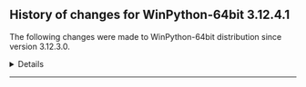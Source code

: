 ﻿## History of changes for WinPython-64bit 3.12.4.1

The following changes were made to WinPython-64bit distribution since version 3.12.3.0.

<details>
### Python packages

New packages:

  * [adbc_driver_manager](https://pypi.org/project/adbc_driver_manager) 0.11.0 (A generic entrypoint for ADBC drivers.)
  * [ansicolors](https://pypi.org/project/ansicolors) 1.1.8 (ANSI colors for Python)
  * [astropy_iers_data](https://pypi.org/project/astropy_iers_data) 0.2024.4.29.0.28.48 (IERS Earth Rotation and Leap Second tables for the astropy core package)
  * [cartopy](https://pypi.org/project/cartopy) 0.23.0 (A Python library for cartographic visualizations with Matplotlib)
  * [dask_expr](https://pypi.org/project/dask_expr) 1.1.2 (High Level Expressions for Dask )
  * [email_validator](https://pypi.org/project/email_validator) 2.1.1 (A robust email address syntax and deliverability validation library.)
  * [fastapi_cli](https://pypi.org/project/fastapi_cli) 0.0.4 (Run and manage FastAPI apps from the command line with FastAPI CLI. 🚀)
  * [httptools](https://pypi.org/project/httptools) 0.6.1 (A collection of framework independent HTTP protocol utils.)
  * [jaraco_context](https://pypi.org/project/jaraco_context) 5.3.0 (Useful decorators and context managers)
  * [jaraco_functools](https://pypi.org/project/jaraco_functools) 4.0.1 (Functools like those found in stdlib)
  * [jupyter_leaflet](https://pypi.org/project/jupyter_leaflet) 0.19.1 (ipyleaflet extensions for JupyterLab and Jupyter Notebook)
  * [kornia_rs](https://pypi.org/project/kornia_rs) 0.1.3 (Low level implementations for computer vision in Rust)
  * [pyshp](https://pypi.org/project/pyshp) 2.3.1 (Pure Python read/write support for ESRI Shapefile format)
  * [typer](https://pypi.org/project/typer) 0.12.3 (Typer, build great CLIs. Easy to code. Based on Python type hints.)
  * [watchfiles](https://pypi.org/project/watchfiles) 0.21.0 (Simple, modern and high performance file watching and code reload in python.)

Upgraded packages:

  * [accelerate](https://pypi.org/project/accelerate) 0.23.0 → 0.28.0 (Accelerate)
  * [aiohttp](https://pypi.org/project/aiohttp) 3.9.3 → 3.9.5 (Async http client/server framework (asyncio))
  * [alabaster](https://pypi.org/project/alabaster) 0.7.13 → 0.7.16 (A light, configurable Sphinx theme)
  * [alembic](https://pypi.org/project/alembic) 1.12.1 → 1.13.1 (A database migration tool for SQLAlchemy.)
  * [altair](https://pypi.org/project/altair) 5.2.0 → 5.3.0 (Vega-Altair: A declarative statistical visualization library for Python.)
  * [anyio](https://pypi.org/project/anyio) 4.3.0 → 4.4.0 (High level compatibility layer for multiple asynchronous event loop implementations)
  * [anywidget](https://pypi.org/project/anywidget) 0.7.1 → 0.9.12 (custom jupyter widgets made easy)
  * [array_api_compat](https://pypi.org/project/array_api_compat) 1.4.1 → 1.7.1 (A wrapper around NumPy and other array libraries to make them compatible with the Array API standard)
  * [asgiref](https://pypi.org/project/asgiref) 3.7.2 → 3.8.1 (ASGI specs, helper code, and adapters)
  * [astropy](https://pypi.org/project/astropy) 5.3.4 → 6.1.0 (Astronomy and astrophysics core library)
  * [azure_core](https://pypi.org/project/azure_core) 1.29.5 → 1.30.1 (Microsoft Azure Core Library for Python)
  * [azure_cosmos](https://pypi.org/project/azure_cosmos) 4.5.1 → 4.6.0 (Microsoft Azure Cosmos Client Library for Python)
  * [azure_identity](https://pypi.org/project/azure_identity) 1.15.0 → 1.16.0 (Microsoft Azure Identity Library for Python)
  * [babel](https://pypi.org/project/babel) 2.13.1 → 2.15.0 (Internationalization utilities)
  * [black](https://pypi.org/project/black) 24.2.0 → 24.4.2 (The uncompromising code formatter.)
  * [bleach](https://pypi.org/project/bleach) 6.0.0 → 6.1.0 (An easy safelist-based HTML-sanitizing tool.)
  * [bokeh](https://pypi.org/project/bokeh) 3.4.0 → 3.4.1 (Interactive plots and applications in the browser from Python)
  * [branca](https://pypi.org/project/branca) 0.6.0 → 0.7.2 (Generate complex HTML+JS pages with Python)
  * [build](https://pypi.org/project/build) 1.1.1 → 1.2.1 (A simple, correct Python build frontend)
  * [cachelib](https://pypi.org/project/cachelib) 0.10.2 → 0.13.0 (A collection of cache libraries in the same API interface.)
  * [cachetools](https://pypi.org/project/cachetools) 5.3.1 → 5.3.3 (Extensible memoizing collections and decorators)
  * [certifi](https://pypi.org/project/certifi) 2023.11.17 → 2024.6.2 (Python package for providing Mozilla's CA Bundle.)
  * [charset_normalizer](https://pypi.org/project/charset_normalizer) 3.2.0 → 3.3.2 (The Real First Universal Charset Detector. Open, modern and actively maintained alternative to Chardet.)
  * [clarabel](https://pypi.org/project/clarabel) 0.7.1 → 0.9.0 (Clarabel Conic Interior Point Solver for Rust / Python)
  * [colorcet](https://pypi.org/project/colorcet) 3.0.1 → 3.1.0 (Collection of perceptually uniform colormaps)
  * [comm](https://pypi.org/project/comm) 0.1.4 → 0.2.2 (Jupyter Python Comm implementation, for usage in ipykernel, xeus-python etc.)
  * [contourpy](https://pypi.org/project/contourpy) 1.2.0 → 1.2.1 (Python library for calculating contours of 2D quadrilateral grids)
  * [cookiecutter](https://pypi.org/project/cookiecutter) 2.3.0 → 2.6.0 (A command-line utility that creates projects from project templates, e.g. creating a Python package project from a Python package project template.)
  * [coverage](https://pypi.org/project/coverage) 7.3.2 → 7.5.3 (Code coverage measurement for Python)
  * [dash](https://pypi.org/project/dash) 2.14.1 → 2.17.0 (A Python framework for building reactive web-apps. Developed by Plotly.)
  * [dask](https://pypi.org/project/dask) 2023.10.1 → 2024.5.2 (Parallel PyData with Task Scheduling)
  * [dask_image](https://pypi.org/project/dask_image) 2023.8.1 → 2024.5.3 (Distributed image processing)
  * [datasette](https://pypi.org/project/datasette) 0.64.5 → 0.64.6 (An open source multi-tool for exploring and publishing data)
  * [datashader](https://pypi.org/project/datashader) 0.16.0 → 0.16.2 (Data visualization toolchain based on aggregating into a grid)
  * [distlib](https://pypi.org/project/distlib) 0.3.6 → 0.3.8 (Distribution utilities)
  * [distributed](https://pypi.org/project/distributed) 2023.10.1 → 2024.5.2 (Distributed scheduler for Dask)
  * [django](https://pypi.org/project/django) 4.2.5 → 5.0.6 (A high-level Python web framework that encourages rapid development and clean, pragmatic design.)
  * [dnspython](https://pypi.org/project/dnspython) 2.4.2 → 2.6.1 (DNS toolkit)
  * [duckdb](https://pypi.org/project/duckdb) 0.10.1 → 1.0.0 (DuckDB in-process database)
  * [fast_histogram](https://pypi.org/project/fast_histogram) 0.12 → 0.14 (Fast simple 1D and 2D histograms)
  * [fastapi](https://pypi.org/project/fastapi) 0.109.1 → 0.111.0 (FastAPI framework, high performance, easy to learn, fast to code, ready for production)
  * [filelock](https://pypi.org/project/filelock) 3.12.4 → 3.14.0 (A platform independent file lock.)
  * [flask](https://pypi.org/project/flask) 3.0.2 → 3.0.3 (A simple framework for building complex web applications.)
  * [folium](https://pypi.org/project/folium) 0.14.0 → 0.16.0 (Make beautiful maps with Leaflet.js & Python)
  * [fonttools](https://pypi.org/project/fonttools) 4.44.0 → 4.51.0 (Tools to manipulate font files)
  * [fsspec](https://pypi.org/project/fsspec) 2023.9.2 → 2024.3.1 (File-system specification)
  * [geopandas](https://pypi.org/project/geopandas) 0.14.0 → 0.14.4 (Geographic pandas extensions)
  * [geopy](https://pypi.org/project/geopy) 2.4.0 → 2.4.1 (Python Geocoding Toolbox)
  * [guidata](https://pypi.org/project/guidata) 3.4.1 → 3.5.0 (Automatic GUI generation for easy dataset editing and display)
  * [hatchling](https://pypi.org/project/hatchling) 1.21.1 → 1.24.2 (Modern, extensible Python build backend)
  * [holoviews](https://pypi.org/project/holoviews) 1.18.3 → 1.19.0 (A high-level plotting API for the PyData ecosystem built on HoloViews.)
  * [huggingface_hub](https://pypi.org/project/huggingface_hub) 0.21.4 → 0.23.0 (Client library to download and publish models, datasets and other repos on the huggingface.co hub)
  * [hvplot](https://pypi.org/project/hvplot) 0.9.2 → 0.10.0 (A high-level plotting API for the PyData ecosystem built on HoloViews.)
  * [hypercorn](https://pypi.org/project/hypercorn) 0.14.4 → 0.16.0 (A ASGI Server based on Hyper libraries and inspired by Gunicorn)
  * [hypothesis](https://pypi.org/project/hypothesis) 6.87.1 → 6.100.5 (A library for property-based testing)
  * [idna](https://pypi.org/project/idna) 3.4 → 3.7 (Internationalized Domain Names in Applications (IDNA))
  * [imageio](https://pypi.org/project/imageio) 2.31.1 → 2.33.1 (Library for reading and writing a wide range of image, video, scientific, and volumetric data formats.)
  * [imbalanced_learn](https://pypi.org/project/imbalanced_learn) 0.12.2 → 0.12.3 (Toolbox for imbalanced dataset in machine learning.)
  * [importlib_metadata](https://pypi.org/project/importlib_metadata) 6.8.0 → 7.1.0 (Read metadata from Python packages)
  * [ipycanvas](https://pypi.org/project/ipycanvas) 0.13.1 → 0.13.2 (Interactive widgets library exposing the browser's Canvas API)
  * [ipyleaflet](https://pypi.org/project/ipyleaflet) 0.18.2 → 0.19.1 (A Jupyter widget for dynamic Leaflet maps)
  * [ipympl](https://pypi.org/project/ipympl) 0.9.3 → 0.9.4 (Matplotlib Jupyter Extension)
  * [ipython](https://pypi.org/project/ipython) 8.22.2 → 8.25.0 (IPython: Productive Interactive Computing)
  * [isort](https://pypi.org/project/isort) 5.12.0 → 5.13.2 (A Python utility / library to sort Python imports.)
  * [itsdangerous](https://pypi.org/project/itsdangerous) 2.1.2 → 2.2.0 (Safely pass data to untrusted environments and back.)
  * [jaraco_classes](https://pypi.org/project/jaraco_classes) 3.3.0 → 3.4.0 (Utility functions for Python class constructs)
  * [joblib](https://pypi.org/project/joblib) 1.3.2 → 1.4.2 (Lightweight pipelining with Python functions)
  * [jsonschema_specifications](https://pypi.org/project/jsonschema_specifications) 2023.7.1 → 2023.12.1 (The JSON Schema meta-schemas and vocabularies, exposed as a Registry)
  * [jupyter_bokeh](https://pypi.org/project/jupyter_bokeh) 3.0.7 → 4.0.5 (A Jupyter extension for rendering Bokeh content.)
  * [jupyter_client](https://pypi.org/project/jupyter_client) 8.6.0 → 8.6.2 (Jupyter protocol implementation and client libraries)
  * [jupyter_core](https://pypi.org/project/jupyter_core) 5.5.0 → 5.7.2 (Jupyter core package. A base package on which Jupyter projects rely.)
  * [jupyter_events](https://pypi.org/project/jupyter_events) 0.9.0 → 0.10.0 (Jupyter Event System library)
  * [jupyter_lsp](https://pypi.org/project/jupyter_lsp) 2.2.0 → 2.2.5 (Multi-Language Server WebSocket proxy for Jupyter Notebook/Lab server)
  * [jupyter_server](https://pypi.org/project/jupyter_server) 2.12.5 → 2.14.1 (The backend—i.e. core services, APIs, and REST endpoints—to Jupyter web applications.)
  * [jupyter_server_terminals](https://pypi.org/project/jupyter_server_terminals) 0.4.4 → 0.5.3 (A Jupyter Server Extension Providing Terminals.)
  * [jupyterlab](https://pypi.org/project/jupyterlab) 4.1.5 → 4.2.2 (JupyterLab computational environment)
  * [jupyterlab_pygments](https://pypi.org/project/jupyterlab_pygments) 0.2.2 → 0.3.0 (Pygments theme using JupyterLab CSS variables)
  * [jupyterlab_server](https://pypi.org/project/jupyterlab_server) 2.25.4 → 2.27.2 (A set of server components for JupyterLab and JupyterLab like applications.)
  * [jupyterlab_widgets](https://pypi.org/project/jupyterlab_widgets) 3.0.10 → 3.0.11 (Jupyter interactive widgets for JupyterLab)
  * [keras](https://pypi.org/project/keras) 3.1.1 → 3.3.3 (Multi-backend Keras.)
  * [keyring](https://pypi.org/project/keyring) 24.2.0 → 25.2.1 (Store and access your passwords safely.)
  * [kornia](https://pypi.org/project/kornia) 0.7.1 → 0.7.2 (Open Source Differentiable Computer Vision Library for PyTorch)
  * [langchain](https://pypi.org/project/langchain) 0.1.13 → 0.2.5 (Building applications with LLMs through composability)
  * [langchain_core](https://pypi.org/project/langchain_core) 0.1.35 → 0.2.7 (Building applications with LLMs through composability)
  * [langchain_text_splitters](https://pypi.org/project/langchain_text_splitters) 0.0.1 → 0.2.1 (LangChain text splitting utilities)
  * [langsmith](https://pypi.org/project/langsmith) 0.1.33 → 0.1.77 (Client library to connect to the LangSmith LLM Tracing and Evaluation Platform.)
  * [lazy_loader](https://pypi.org/project/lazy_loader) 0.3 → 0.4 (Makes it easy to load subpackages and functions on demand.)
  * [llvmlite](https://pypi.org/project/llvmlite) 0.42.0 → 0.43.0 (lightweight wrapper around basic LLVM functionality)
  * [lmfit](https://pypi.org/project/lmfit) 1.0.3 → 1.3.1 (Least-Squares Minimization with Bounds and Constraints)
  * [lxml](https://pypi.org/project/lxml) 5.1.0 → 5.2.2 (Powerful and Pythonic XML processing library combining libxml2/libxslt with the ElementTree API.)
  * [matplotlib](https://pypi.org/project/matplotlib) 3.8.3 → 3.9.0 (Python plotting package)
  * [matplotlib_inline](https://pypi.org/project/matplotlib_inline) 0.1.6 → 0.1.7 (Inline Matplotlib backend for Jupyter)
  * [mizani](https://pypi.org/project/mizani) 0.9.2 → 0.11.4 (Scales for Python)
  * [ml_dtypes](https://pypi.org/project/ml_dtypes) 0.3.2 → 0.4.0 (stand-alone implementation of several NumPy dtype extensions used in machine learning libraries)
  * [more_itertools](https://pypi.org/project/more_itertools) 9.0.0 → 10.2.0 (More routines for operating on iterables, beyond itertools)
  * [msvc_runtime](https://pypi.org/project/msvc_runtime) 14.38.33135 → 14.40.33807 (Install the Microsoft™ Visual C++™ runtime DLLs to the sys.prefix and Scripts directories)
  * [mutagen](https://pypi.org/project/mutagen) 1.46.0 → 1.47.0 (read and write audio tags for many formats)
  * [mypy](https://pypi.org/project/mypy) 1.9.0 → 1.10.0 (Optional static typing for Python)
  * [namex](https://pypi.org/project/namex) 0.0.7 → 0.0.8 (A simple utility to separate the implementation of your Python package and its public API surface.)
  * [nbformat](https://pypi.org/project/nbformat) 5.10.3 → 5.10.4 (The Jupyter Notebook format)
  * [nest_asyncio](https://pypi.org/project/nest_asyncio) 1.5.6 → 1.6.0 (Patch asyncio to allow nested event loops)
  * [networkx](https://pypi.org/project/networkx) 3.2.1 → 3.3 (Python package for creating and manipulating graphs and networks)
  * [notebook](https://pypi.org/project/notebook) 7.1.2 → 7.2.1 (Jupyter Notebook - A web-based notebook environment for interactive computing)
  * [notebook_shim](https://pypi.org/project/notebook_shim) 0.2.3 → 0.2.4 (A shim layer for notebook traits and config)
  * [numba](https://pypi.org/project/numba) 0.59.1 → 0.60.0 (compiling Python code using LLVM)
  * [numexpr](https://pypi.org/project/numexpr) 2.8.7 → 2.10.0 (Fast numerical expression evaluator for NumPy)
  * [numpydoc](https://pypi.org/project/numpydoc) 1.3 → 1.6.0 (Sphinx extension to support docstrings in Numpy format)
  * [openai](https://pypi.org/project/openai) 1.14.3 → 1.33.0 (The official Python library for the openai API)
  * [opencv_python](https://pypi.org/project/opencv_python) 4.9.0.80 → 4.10.0.82 (Wrapper package for OpenCV python bindings.)
  * [packaging](https://pypi.org/project/packaging) 23.2 → 24.1 (Core utilities for Python packages)
  * [pandas](https://pypi.org/project/pandas) 2.2.1 → 2.2.2 (Powerful data structures for data analysis, time series, and statistics)
  * [panel](https://pypi.org/project/panel) 1.4.1 → 1.4.4 (The powerful data exploration & web app framework for Python.)
  * [papermill](https://pypi.org/project/papermill) 2.5.1a1 → 2.6.0 (Parameterize and run Jupyter and nteract Notebooks)
  * [parso](https://pypi.org/project/parso) 0.8.3 → 0.8.4 (A Python Parser)
  * [pillow](https://pypi.org/project/pillow) 10.2.0 → 10.3.0 (Python Imaging Library (Fork))
  * [pint](https://pypi.org/project/pint) 0.19.2 → 0.23 (Physical quantities module)
  * [platformdirs](https://pypi.org/project/platformdirs) 3.8.1 → 4.2.2 (A small Python package for determining appropriate platform-specific dirs, e.g. a `user data dir`.)
  * [plotly](https://pypi.org/project/plotly) 5.20.0 → 5.22.0 (An open-source, interactive data visualization library for Python)
  * [plotnine](https://pypi.org/project/plotnine) 0.12.4 → 0.13.6 (A Grammar of Graphics for Python)
  * [pluggy](https://pypi.org/project/pluggy) 1.0.0 → 1.5.0 (plugin and hook calling mechanisms for python)
  * [polars](https://pypi.org/project/polars) 0.20.17 → 0.20.31 (Blazingly fast DataFrame library)
  * [psutil](https://pypi.org/project/psutil) 5.9.5 → 5.9.8 (Cross-platform lib for process and system monitoring in Python.)
  * [psygnal](https://pypi.org/project/psygnal) 0.9.5 → 0.11.1 (Fast python callback/event system modeled after Qt Signals)
  * [pyarrow](https://pypi.org/project/pyarrow) 14.0.1 → 16.1.0 (Python library for Apache Arrow)
  * [pycparser](https://pypi.org/project/pycparser) 2.21 → 2.22 (C parser in Python)
  * [pycryptodomex](https://pypi.org/project/pycryptodomex) 3.18.0 → 3.20.0 (Cryptographic library for Python)
  * [pyct](https://pypi.org/project/pyct) 0.4.8 → 0.5.0 (Python package common tasks for users (e.g. copy examples, fetch data, ...))
  * [pydantic](https://pypi.org/project/pydantic) 2.6.4 → 2.7.1 (Data validation using Python type hints)
  * [pydantic_core](https://pypi.org/project/pydantic_core) 2.16.3 → 2.18.2 (Core functionality for Pydantic validation and serialization)
  * [pydeck](https://pypi.org/project/pydeck) 0.8.0 → 0.9.1 (Widget for deck.gl maps)
  * [pyerfa](https://pypi.org/project/pyerfa) 2.0.1.1 → 2.0.1.4 (Python bindings for ERFA)
  * [pygments](https://pypi.org/project/pygments) 2.16.1 → 2.18.0 (Pygments is a syntax highlighting package written in Python.)
  * [pyjwt](https://pypi.org/project/pyjwt) 2.4.0 → 2.8.0 (JSON Web Token implementation in Python)
  * [pymongo](https://pypi.org/project/pymongo) 4.5.0 → 4.7.2 (Python driver for MongoDB <http://www.mongodb.org>)
  * [pynndescent](https://pypi.org/project/pynndescent) 0.5.11 → 0.5.12 (Nearest Neighbor Descent)
  * [pyodbc](https://pypi.org/project/pyodbc) 5.0.1 → 5.1.0 (DB API module for ODBC)
  * [pyomo](https://pypi.org/project/pyomo) 6.7.0 → 6.7.2 (Pyomo: Python Optimization Modeling Objects)
  * [pyparsing](https://pypi.org/project/pyparsing) 3.0.9 → 3.1.2 (pyparsing module - Classes and methods to define and execute parsing grammars)
  * [pyproject_hooks](https://pypi.org/project/pyproject_hooks) 1.0.0 → 1.1.0 (Wrappers to call pyproject.toml-based build backend hooks.)
  * [pyqtgraph](https://pypi.org/project/pyqtgraph) 0.13.4 → 0.13.7 (Scientific Graphics and GUI Library for Python)
  * [pyro_ppl](https://pypi.org/project/pyro_ppl) 1.8.4 → 1.9.0 (A Python library for probabilistic modeling and inference)
  * [pytest](https://pypi.org/project/pytest) 7.4.2 → 8.2.0 (pytest: simple powerful testing with Python)
  * [Python](http://www.python.org/) 3.12.3 → 3.12.4 (Python programming language with standard library)
  * [python_dotenv](https://pypi.org/project/python_dotenv) 1.0.0 → 1.0.1 (Read key-value pairs from a .env file and set them as environment variables)
  * [python_multipart](https://pypi.org/project/python_multipart) 0.0.5 → 0.0.9 (A streaming multipart parser for Python)
  * [pytoolconfig](https://pypi.org/project/pytoolconfig) 1.2.4 → 1.3.1 (Python tool configuration)
  * [pyzmq](https://pypi.org/project/pyzmq) 25.1.2 → 26.0.3 (Python bindings for 0MQ)
  * [qdarkstyle](https://pypi.org/project/qdarkstyle) 3.2 → 3.2.3 (The most complete dark/light style sheet for C++/Python and Qt applications)
  * [qtconsole](https://pypi.org/project/qtconsole) 5.5.1 → 5.5.2 (Jupyter Qt console)
  * [rasterio](https://pypi.org/project/rasterio) 1.3.9 → 1.3.10 (Fast and direct raster I/O for use with Numpy and SciPy)
  * [referencing](https://pypi.org/project/referencing) 0.30.2 → 0.31.1 (JSON Referencing + Python)
  * [reportlab](https://pypi.org/project/reportlab) 4.0.4 → 4.2.0 (The Reportlab Toolkit)
  * [requests_toolbelt](https://pypi.org/project/requests_toolbelt) 0.10.1 → 1.0.0 (A utility belt for advanced users of python-requests)
  * [scikit_image](https://pypi.org/project/scikit_image) 0.22.0 → 0.23.2 (Image processing in Python)
  * [scikit_learn](https://pypi.org/project/scikit_learn) 1.4.1.post1 → 1.5.0 (A set of python modules for machine learning and data mining)
  * [scipy](https://pypi.org/project/scipy) 1.12.0 → 1.13.1 (Fundamental algorithms for scientific computing in Python)
  * [setuptools](https://pypi.org/project/setuptools) 69.2.0 → 69.5.1 (Easily download, build, install, upgrade, and uninstall Python packages)
  * [shapely](https://pypi.org/project/shapely) 2.0.1 → 2.0.4 (Manipulation and analysis of geometric objects)
  * [simplejson](https://pypi.org/project/simplejson) 3.17.6 → 3.19.2 (Simple, fast, extensible JSON encoder/decoder for Python)
  * [soupsieve](https://pypi.org/project/soupsieve) 2.3.2.post1 → 2.5 (A modern CSS selector implementation for Beautiful Soup.)
  * [spyder](https://pypi.org/project/spyder) 5.5.4 → 5.5.5 (The Scientific Python Development Environment)
  * [spyder_kernels](https://pypi.org/project/spyder_kernels) 2.5.1 → 2.5.2 (Jupyter kernels for Spyder's console)
  * [sqlite_bro](https://pypi.org/project/sqlite_bro) 0.12.2 → 0.13.1 (a graphic SQLite Client in 1 Python file)
  * [stack_data](https://pypi.org/project/stack_data) 0.6.1 → 0.6.3 (Extract data from python stack frames and tracebacks for informative displays)
  * [starlette](https://pypi.org/project/starlette) 0.35.1 → 0.37.2 (The little ASGI library that shines.)
  * [statsmodels](https://pypi.org/project/statsmodels) 0.14.1 → 0.14.2 (Statistical computations and models for Python)
  * [streamlit](https://pypi.org/project/streamlit) 1.32.2 → 1.35.0 (A faster way to build and share data apps)
  * [sympy](https://pypi.org/project/sympy) 1.12 → 1.12.1 (Computer algebra system (CAS) in Python)
  * [terminado](https://pypi.org/project/terminado) 0.17.0 → 0.18.1 (Tornado websocket backend for the Xterm.js Javascript terminal emulator library.)
  * [threadpoolctl](https://pypi.org/project/threadpoolctl) 3.1.0 → 3.5.0 (threadpoolctl)
  * [tqdm](https://pypi.org/project/tqdm) 4.65.0 → 4.66.4 (Fast, Extensible Progress Meter)
  * [trio](https://pypi.org/project/trio) 0.25.0 → 0.25.1 (A friendly Python library for async concurrency and I/O)
  * [uvicorn](https://pypi.org/project/uvicorn) 0.26.0 → 0.29.0 (The lightning-fast ASGI server.)
  * [virtualenv](https://pypi.org/project/virtualenv) 20.23.0 → 20.26.2 (Virtual Python Environment builder)
  * [wcwidth](https://pypi.org/project/wcwidth) 0.2.9 → 0.2.13 (Measures the displayed width of unicode strings in a terminal)
  * [websocket_client](https://pypi.org/project/websocket_client) 1.6.4 → 1.8.0 (WebSocket client for Python with low level API options)
  * [werkzeug](https://pypi.org/project/werkzeug) 3.0.1 → 3.0.3 (The comprehensive WSGI web application library.)
  * [winpython](http://winpython.github.io/) 7.5.20240410 → 8.2.20240618 (WinPython distribution tools, including WPPM)
  * [xarray](https://pypi.org/project/xarray) 2024.2.0 → 2024.6.0 (N-D labeled arrays and datasets in Python)

Removed packages:

  * [ansi2html](https://pypi.org/project/ansi2html) 1.9.1 (Convert text with ANSI color codes to HTML or to LaTeX)
  * [asciitree](https://pypi.org/project/asciitree) 0.3.3 (Draws ASCII trees.)
  * [brewer2mpl](https://pypi.org/project/brewer2mpl) 1.4.1 (Connect colorbrewer2.org color maps to Python and matplotlib)
  * [dataclasses_json](https://pypi.org/project/dataclasses_json) 0.5.7 (Easily serialize dataclasses to and from JSON)
  * [deprecation](https://pypi.org/project/deprecation) 2.1.0 (A library to handle automated deprecations)
  * [editables](https://pypi.org/project/editables) 0.3 (Editable installations)
  * [emcee](https://pypi.org/project/emcee) 3.1.4 (The Python ensemble sampling toolkit for MCMC)
  * [fasteners](https://pypi.org/project/fasteners) 0.18 (A python package that provides useful locks)
  * [feather_format](https://pypi.org/project/feather_format) 0.4.1 (Simple wrapper library to the Apache Arrow-based Feather File Format)
  * [hatch](https://pypi.org/project/hatch) 1.9.3 (Modern, extensible Python project management)
  * [highspy](https://pypi.org/project/highspy) 1.7.1.dev1 (A thin set of pybind11 wrappers to HiGHS)
  * [hyperlink](https://pypi.org/project/hyperlink) 21.0.0 (A featureful, immutable, and correct URL for Python.)
  * [jupyter_packaging](https://pypi.org/project/jupyter_packaging) 0.12.3 (Jupyter Packaging Utilities.)
  * [jupyter_server_mathjax](https://pypi.org/project/jupyter_server_mathjax) 0.2.6 (MathJax resources as a Jupyter Server Extension.)
  * [jupyter_sphinx](https://pypi.org/project/jupyter_sphinx) 0.4.0 (Jupyter Sphinx Extensions)
  * [langchain_community](https://pypi.org/project/langchain_community) 0.0.29 (Community contributed LangChain integrations.)
  * [loky](https://pypi.org/project/loky) 3.4.0 (A robust implementation of concurrent.futures.ProcessPoolExecutor)
  * [lz4](https://pypi.org/project/lz4) 4.3.3 (LZ4 Bindings for Python)
  * [marshmallow](https://pypi.org/project/marshmallow) 3.12.1 (A lightweight library for converting complex datatypes to and from native Python datatypes.)
  * [marshmallow_enum](https://pypi.org/project/marshmallow_enum) 1.5.1 (Enum field for Marshmallow)
  * [nbdime](https://pypi.org/project/nbdime) 4.0.1 (Diff and merge of Jupyter Notebooks)
  * [nbval](https://pypi.org/project/nbval) 0.9.6 (A py.test plugin to validate Jupyter notebooks)
  * [numcodecs](https://pypi.org/project/numcodecs) 0.12.1 (A Python package providing buffer compression and transformation codecs for use in data storage and communication applications.)
  * [pyaml](https://pypi.org/project/pyaml) 20.4.0 (PyYAML-based module to produce pretty and readable YAML-serialized data)
  * [pygad](https://pypi.org/project/pygad) 3.2.0 (PyGAD: A Python Library for Building the Genetic Algorithm and Training Machine Learning Algoithms (Keras & PyTorch).)
  * [pyopengl](https://pypi.org/project/pyopengl) 3.1.7 (Standard OpenGL bindings for Python)
  * [pystache](https://pypi.org/project/pystache) 0.5.4 (Mustache for Python)
  * [scikit_optimize](https://pypi.org/project/scikit_optimize) 0.10.1 (Sequential model-based optimization toolbox.)
  * [snakeviz](https://pypi.org/project/snakeviz) 2.1.0 (A web-based viewer for Python profiler output)
  * [supersmoother](https://pypi.org/project/supersmoother) 0.4 (Python implementation of Friedman's Supersmoother)
  * [typing_inspect](https://pypi.org/project/typing_inspect) 0.8.0 (Runtime inspection utilities for typing module.)
  * [userpath](https://pypi.org/project/userpath) 1.8.0 (Cross-platform tool for adding locations to the user PATH)
  * [zarr](https://pypi.org/project/zarr) 2.16.1 (An implementation of chunked, compressed, N-dimensional arrays for Python)


</details>
* * *
